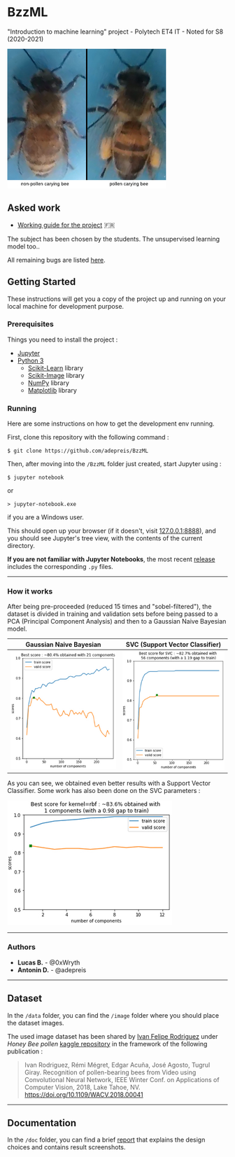 # BzzML

"Introduction to machine learning" project - Polytech ET4 IT - Noted for S8 (2020-2021)

![Illustration : application preview](./doc/pollenCaracterization.jpg)

## Asked work

- [Working guide for the project](./doc/[FRENCH]_Projet_Guide.pdf) :fr:

The subject has been chosen by the students. The unsupervised learning model too..

All remaining bugs are listed [here](https://github.com/adepreis/BzzML/issues).

## Getting Started

These instructions will get you a copy of the project up and running on your local machine for development purpose.

### Prerequisites

Things you need to install the project :

- [Jupyter](https://jupyter.org)
- [Python 3](https://www.python.org/downloads)
	- [Scikit-Learn](http://scikit-learn.org) library
	- [Scikit-Image](https://scikit-image.org) library
	- [NumPy](http://numpy.org) library
	- [Matplotlib](http://matplotlib.org) library
	<!--
	- [PIL](https://pypi.org/project/Pillow) library 
	??? -->

### Running

Here are some instructions on how to get the development env running.

First, clone this repository with the following command :

	$ git clone https://github.com/adepreis/BzzML

Then, after moving into the `/BzzML` folder just created, start Jupyter using :

	$ jupyter notebook

or 

	> jupyter-notebook.exe

if you are a Windows user.

This should open up your browser (if it doesn't, visit [127.0.0.1:8888](http://127.0.0.1:8888/tree)), and you should see Jupyter's tree view, with the contents of the current directory.

**If you are not familiar with Jupyter Notebooks**, the most recent [release](https://github.com/adepreis/BzzML/releases) includes the corresponding `.py` files.

---

### How it works

After being pre-proceeded (reduced 15 times and "sobel-filtered"), the dataset is divided in training and validation sets before being passed to a PCA (Principal Component Analysis) and then to a Gaussian Naive Bayesian model.

|   Gaussian Naive Bayesian	  	| SVC (Support Vector Classifier) |
|:-------------------------------------:|:-------------------------------:|
| ![ScoreGausNB](./doc/ScoreGausNB.jpg) | ![ScoreSVC](./doc/ScoreSVC.jpg) |

As you can see, we obtained even better results with a Support Vector Classifier. Some work has also been done on the SVC parameters :

![ScoreOptimizedSVC](./doc/ScoreSVC_Opti.jpg)

---

### Authors

* **Lucas B.** - @0xWryth
* **Antonin D.** - @adepreis

---

## Dataset

In the `/data` folder, you can find the `/image` folder where you should place the dataset images. <!-- I guess we are not allowed to share the dataset (requires a Kaggle account to be downloaded) and should ask the user to download it by itself. -->

The used image dataset has been shared by [Ivan Felipe Rodriguez](https://www.kaggle.com/ivanfel) under _Honey Bee pollen_ [kaggle repository](https://www.kaggle.com/ivanfel/honey-bee-pollen) in the framework of the following publication :

<!-- If you publish work based on this dataset, please cite the following publication: -->

> Ivan Rodriguez, Rémi Mégret, Edgar Acuña, José Agosto, Tugrul Giray. Recognition of pollen-bearing bees from Video using Convolutional Neural Network, IEEE Winter Conf. on Applications of Computer Vision, 2018, Lake Tahoe, NV. https://doi.org/10.1109/WACV.2018.00041

---

## Documentation

In the `/doc` folder, you can find a brief [report](./doc/[FRENCH]_Project_Report.pdf) that explains the design choices and contains result screenshots.